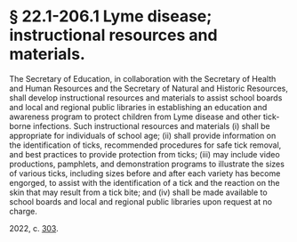 # § 22.1-206.1 Lyme disease; instructional resources and materials.

<p>The Secretary of Education, in collaboration with the Secretary of Health and Human Resources and the Secretary of Natural and Historic Resources, shall develop instructional resources and materials to assist school boards and local and regional public libraries in establishing an education and awareness program to protect children from Lyme disease and other tick-borne infections. Such instructional resources and materials (i) shall be appropriate for individuals of school age; (ii) shall provide information on the identification of ticks, recommended procedures for safe tick removal, and best practices to provide protection from ticks; (iii) may include video productions, pamphlets, and demonstration programs to illustrate the sizes of various ticks, including sizes before and after each variety has become engorged, to assist with the identification of a tick and the reaction on the skin that may result from a tick bite; and (iv) shall be made available to school boards and local and regional public libraries upon request at no charge.</p><p>2022, c. <a href='http://lis.virginia.gov/cgi-bin/legp604.exe?221+ful+CHAP0303'>303</a>.</p>